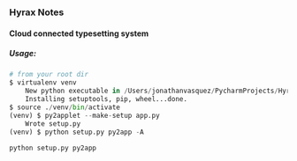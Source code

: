 <h3> Hyrax Notes </h3> 
<h4> Cloud connected typesetting system </h4>

<h5>Usage:</h5>


```python
# from your root dir
$ virtualenv venv
    New python executable in /Users/jonathanvasquez/PycharmProjects/Hyrax/resources/venv/bin/python
    Installing setuptools, pip, wheel...done.
$ source ./venv/bin/activate  
(venv) $ py2applet --make-setup app.py
    Wrote setup.py
(venv) $ python setup.py py2app -A
    
python setup.py py2app
```